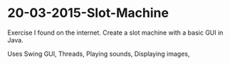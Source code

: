 # 20-03-2015-Slot-Machine
Exercise I found on the internet. Create a slot machine with a basic GUI in Java.

Uses Swing GUI, 
Threads, 
Playing sounds, 
Displaying images,

